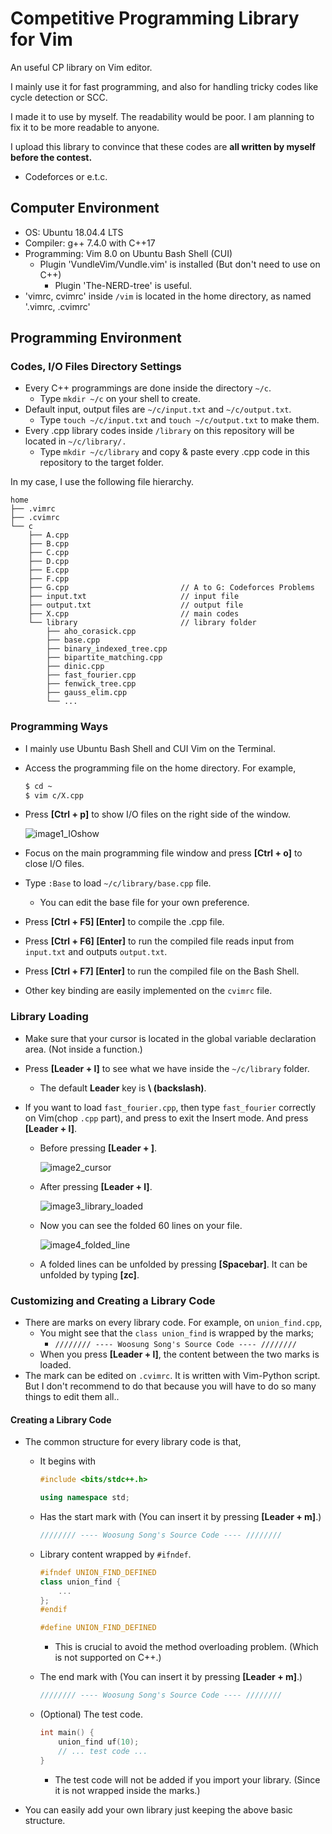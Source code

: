 # Competitive Programming Library for Vim

An useful CP library on Vim editor.

I mainly use it for fast programming, and also for handling tricky codes like cycle detection or SCC.

I made it to use by myself. The readability would be poor. I am planning to fix it to be more readable to anyone.

I upload this library to convince that these codes are **all written by myself before the contest.**

- Codeforces or e.t.c.





## Computer Environment

- OS: Ubuntu 18.04.4 LTS
- Compiler: g++ 7.4.0 with C++17
- Programming: Vim 8.0 on Ubuntu Bash Shell (CUI)
  - Plugin 'VundleVim/Vundle.vim' is installed (But don't need to use on C++)
    - Plugin 'The-NERD-tree' is useful.
- 'vimrc, cvimrc' inside ```/vim``` is located in the home directory, as named '.vimrc, .cvimrc'





## Programming Environment

### Codes, I/O Files Directory Settings

- Every C++ programmings are done inside the directory ```~/c```.
  - Type ```mkdir ~/c``` on your shell to create.
- Default input, output files are ```~/c/input.txt``` and ```~/c/output.txt```.
  - Type ```touch ~/c/input.txt``` and ```touch ~/c/output.txt``` to make them.
- Every .cpp library codes inside ```/library``` on this repository will be located in ```~/c/library/.```
  - Type ```mkdir ~/c/library``` and copy & paste every .cpp code in this repository to the target folder.

In my case, I use the following file hierarchy.

```
home
├── .vimrc
├── .cvimrc
└── c
    ├── A.cpp
    ├── B.cpp
    ├── C.cpp
    ├── D.cpp
    ├── E.cpp
    ├── F.cpp
    ├── G.cpp                         // A to G: Codeforces Problems
    ├── input.txt                     // input file
    ├── output.txt                    // output file
    ├── X.cpp                         // main codes
    └── library                       // library folder
        ├── aho_corasick.cpp
        ├── base.cpp
        ├── binary_indexed_tree.cpp
        ├── bipartite_matching.cpp
        ├── dinic.cpp
        ├── fast_fourier.cpp
        ├── fenwick_tree.cpp
        ├── gauss_elim.cpp
        └── ...
```





### Programming Ways

- I mainly use Ubuntu Bash Shell and CUI Vim on the Terminal.

- Access the programming file on the home directory. For example,

  ```bash
  $ cd ~
  $ vim c/X.cpp
  ```

- Press **[Ctrl + p]** to show I/O files on the right side of the window.

  ![image1_IOshow](./pic_for_readme/image1_IOshow.png)

- Focus on the main programming file window and press **[Ctrl + o]** to close I/O files.

- Type ```:Base``` to load ```~/c/library/base.cpp``` file.

  - You can edit the base file for your own preference.

- Press **[Ctrl + F5] [Enter]** to compile the .cpp file.

- Press **[Ctrl + F6] [Enter]** to run the compiled file reads input from ```input.txt``` and outputs ```output.txt```.

- Press **[Ctrl + F7] [Enter]** to run the compiled file on the Bash Shell.

- Other key binding are easily implemented on the ```cvimrc``` file.





### Library Loading

- Make sure that your cursor is located in the global variable declaration area. (Not inside a function.)

- Press **[Leader + l]** to see what we have inside the ```~/c/library``` folder.

  - The default **Leader** key is **\\ (backslash)**.

- If you want to load ```fast_fourier.cpp```, then type ```fast_fourier``` correctly on Vim(chop ```.cpp``` part), and press **<Esc>** to exit the Insert mode. And press **[Leader + l]**.

  - Before pressing **[Leader + ]**.

    ![image2_cursor](./pic_for_readme/image2_cursor.png)

  - After pressing **[Leader + l]**.

    ![image3_library_loaded](./pic_for_readme/image3_library_loaded.png)

  - Now you can see the folded 60 lines on your file.

    ![image4_folded_line](./pic_for_readme/image4_folded_line.png)

  - A folded lines can be unfolded by pressing **[Spacebar]**. It can be unfolded by typing **[zc]**.





### Customizing and Creating a Library Code

- There are marks on every library code. For example, on ```union_find.cpp```, 
  - You might see that the ```class union_find``` is wrapped by the marks;
    - ```//////// ---- Woosung Song's Source Code ---- ////////```
  - When you press **[Leader + l]**, the content between the two marks is loaded.
- The mark can be edited on ```.cvimrc```. It is written with Vim-Python script. But I don't recommend to do that because you will have to do so many things to edit them all..



#### Creating a Library Code

- The common structure for every library code is that,

  - It begins with

    ```C++
    #include <bits/stdc++.h>
    
    using namespace std;
    ```

  - Has the start mark with (You can insert it by pressing **[Leader + m]**.)

    ```C++
    //////// ---- Woosung Song's Source Code ---- ////////
    ```

  - Library content wrapped by ```#ifndef```.

    ```C++
    #ifndef UNION_FIND_DEFINED
    class union_find {
        ...
    };
    #endif
    
    #define UNION_FIND_DEFINED
    ```

    - This is crucial to avoid the method overloading problem. (Which is not supported on C++.)

  - The end mark with (You can insert it by pressing **[Leader + m]**.)

    ```C++
    //////// ---- Woosung Song's Source Code ---- ////////
    ```

  - (Optional) The test code.

    ```C++
    int main() {
        union_find uf(10);
        // ... test code ...
    }
    ```

    - The test code will not be added if you import your library. (Since it is not wrapped inside the marks.)

- You can easily add your own library just keeping the above basic structure.

